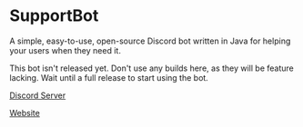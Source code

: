 # SupportBot

A simple, easy-to-use, open-source Discord bot written in Java for helping your users when they need it.

This bot isn't released yet. Don't use any builds here, as they will be feature lacking. Wait until a full release to start using the bot.

[Discord Server](https://greemdev.net/discord)

[Website](https://supportbot.greemdev.net)
